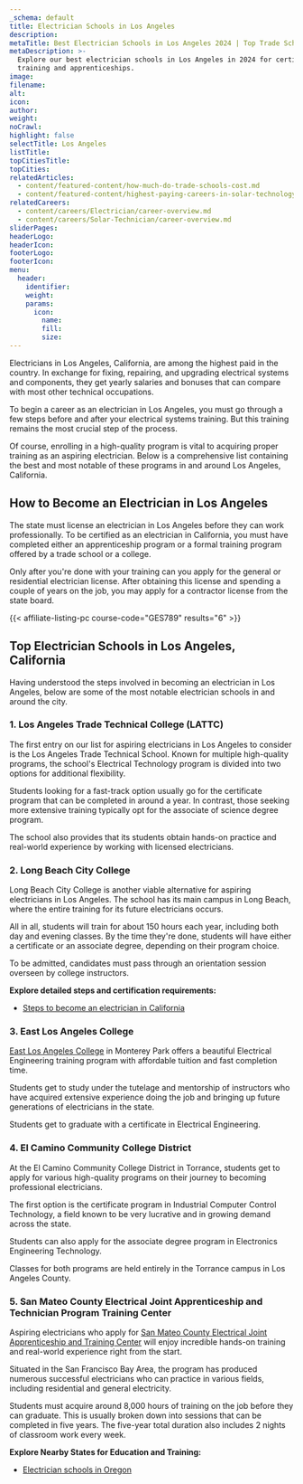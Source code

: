 ```yaml
---
_schema: default
title: Electrician Schools in Los Angeles
description:
metaTitle: Best Electrician Schools in Los Angeles 2024 | Top Trade Schools
metaDescription: >-
  Explore our best electrician schools in Los Angeles in 2024 for certification
  training and apprenticeships.
image:
filename:
alt:
icon:
author:
weight:
noCrawl:
highlight: false
selectTitle: Los Angeles
listTitle:
topCitiesTitle:
topCities:
relatedArticles:
  - content/featured-content/how-much-do-trade-schools-cost.md
  - content/featured-content/highest-paying-careers-in-solar-technology.md
relatedCareers:
  - content/careers/Electrician/career-overview.md
  - content/careers/Solar-Technician/career-overview.md
sliderPages:
headerLogo:
headerIcon:
footerLogo:
footerIcon:
menu:
  header:
    identifier:
    weight:
    params:
      icon:
        name:
        fill:
        size:
---
```

Electricians in Los Angeles, California, are among the highest paid in the country. In exchange for fixing, repairing, and upgrading electrical systems and components, they get yearly salaries and bonuses that can compare with most other technical occupations.

To begin a career as an electrician in Los Angeles, you must go through a few steps before and after your electrical systems training. But this training remains the most crucial step of the process.

Of course, enrolling in a high-quality program is vital to acquiring proper training as an aspiring electrician. Below is a comprehensive list containing the best and most notable of these programs in and around Los Angeles, California.

## **How to Become an Electrician in Los Angeles**

The state must license an electrician in Los Angeles before they can work professionally. To be certified as an electrician in California, you must have completed either an apprenticeship program or a formal training program offered by a trade school or a college.

Only after you're done with your training can you apply for the general or residential electrician license. After obtaining this license and spending a couple of years on the job, you may apply for a contractor license from the state board.

{{< affiliate-listing-pc course-code="GES789" results="6" >}}

## **Top Electrician Schools in Los Angeles, California**

Having understood the steps involved in becoming an electrician in Los Angeles, below are some of the most notable electrician schools in and around the city.

### **1\. Los Angeles Trade Technical College (LATTC)**

The first entry on our list for aspiring electricians in Los Angeles to consider is the Los Angeles Trade Technical School. Known for multiple high-quality programs, the school's Electrical Technology program is divided into two options for additional flexibility.

Students looking for a fast-track option usually go for the certificate program that can be completed in around a year. In contrast, those seeking more extensive training typically opt for the associate of science degree program.

The school also provides that its students obtain hands-on practice and real-world experience by working with licensed electricians.

### 2\. Long Beach City College

Long Beach City College is another viable alternative for aspiring electricians in Los Angeles. The school has its main campus in Long Beach, where the entire training for its future electricians occurs.

All in all, students will train for about 150 hours each year, including both day and evening classes. By the time they're done, students will have either a certificate or an associate degree, depending on their program choice.

To be admitted, candidates must pass through an orientation session overseen by college instructors.

**Explore detailed steps and certification requirements:**

* [Steps to become an electrician in California](https://toptradeschools.com/near-you/electrician/california)

### 3\. East Los Angeles College

[East Los Angeles College](https://www.elac.edu/) in Monterey Park offers a beautiful Electrical Engineering training program with affordable tuition and fast completion time.

Students get to study under the tutelage and mentorship of instructors who have acquired extensive experience doing the job and bringing up future generations of electricians in the state.

Students get to graduate with a certificate in Electrical Engineering.

### 4\. El Camino Community College District

At the El Camino Community College District in Torrance, students get to apply for various high-quality programs on their journey to becoming professional electricians.

The first option is the certificate program in Industrial Computer Control Technology, a field known to be very lucrative and in growing demand across the state.

Students can also apply for the associate degree program in Electronics Engineering Technology.

Classes for both programs are held entirely in the Torrance campus in Los Angeles County.

### 5\. San Mateo County Electrical Joint Apprenticeship and Technician Program Training Center

Aspiring electricians who apply for [San Mateo County Electrical Joint Apprenticeship and Training Center](https://smjatc617.org/) will enjoy incredible hands-on training and real-world experience right from the start.

Situated in the San Francisco Bay Area, the program has produced numerous successful electricians who can practice in various fields, including residential and general electricity.

Students must acquire around 8,000 hours of training on the job before they can graduate. This is usually broken down into sessions that can be completed in five years. The five-year total duration also includes 2 nights of classroom work every week.

**Explore Nearby States for Education and Training:**

* [Electrician schools in Oregon](https://toptradeschools.com/near-you/electrician/oregon/)